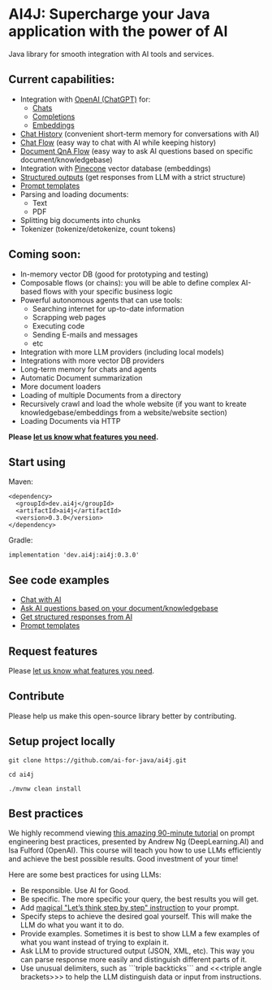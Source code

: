 # AI4J: Supercharge your Java application with the power of AI

Java library for smooth integration with AI tools and services.

## Current capabilities:
- Integration with [OpenAI (ChatGPT)](https://platform.openai.com/docs/introduction) for:
  - [Chats](https://platform.openai.com/docs/guides/chat)
  - [Completions](https://platform.openai.com/docs/guides/completion)
  - [Embeddings](https://platform.openai.com/docs/guides/embeddings)
- [Chat History](https://github.com/ai-for-java/ai4j-examples/blob/master/src/main/java/ChatExamples.java) (convenient short-term memory for conversations with AI)
- [Chat Flow](https://github.com/ai-for-java/ai4j-examples/blob/master/src/main/java/ChatExamples.java) (easy way to chat with AI while keeping history)
- [Document QnA Flow](https://github.com/ai-for-java/ai4j-examples/blob/master/src/main/java/DocumentQnAExamples.java) (easy way to ask AI questions based on specific document/knowledgebase)
- Integration with [Pinecone](https://docs.pinecone.io/docs/overview) vector database (embeddings)
- [Structured outputs](https://github.com/ai-for-java/ai4j-examples/blob/master/src/main/java/StructuredOutputExamples.java) (get responses from LLM with a strict structure)
- [Prompt templates](https://github.com/ai-for-java/ai4j-examples/blob/master/src/main/java/PromptTemplateExamples.java)
- Parsing and loading documents:
  - Text
  - PDF
- Splitting big documents into chunks
- Tokenizer (tokenize/detokenize, count tokens)

## Coming soon:
- In-memory vector DB (good for prototyping and testing)
- Composable flows (or chains): you will be able to define complex AI-based flows with your specific business logic
- Powerful autonomous agents that can use tools:
  - Searching internet for up-to-date information
  - Scrapping web pages
  - Executing code
  - Sending E-mails and messages
  - etc
- Integration with more LLM providers (including local models)
- Integrations with more vector DB providers
- Long-term memory for chats and agents
- Automatic Document summarization
- More document loaders
- Loading of multiple Documents from a directory
- Recursively crawl and load the whole website (if you want to kreate knowledgebase/embeddings from a website/website section)
- Loading Documents via HTTP

**Please [let us know what features you need](https://github.com/ai-for-java/ai4j/issues/new).**

## Start using
Maven:
```
<dependency>
  <groupId>dev.ai4j</groupId>
  <artifactId>ai4j</artifactId>
  <version>0.3.0</version>
</dependency>
```

Gradle:
```
implementation 'dev.ai4j:ai4j:0.3.0'
```

## See code examples
- [Chat with AI](https://github.com/ai-for-java/ai4j-examples/blob/master/src/main/java/ChatExamples.java)
- [Ask AI questions based on your document/knowledgebase](https://github.com/ai-for-java/ai4j-examples/blob/master/src/main/java/DocumentQnAExamples.java)
- [Get structured responses from AI](https://github.com/ai-for-java/ai4j-examples/blob/master/src/main/java/StructuredOutputExamples.java)
- [Prompt templates](https://github.com/ai-for-java/ai4j-examples/blob/master/src/main/java/PromptTemplateExamples.java)

## Request features
Please [let us know what features you need](https://github.com/ai-for-java/ai4j/issues/new). 

## Contribute
Please help us make this open-source library better by contributing.

## Setup project locally
```
git clone https://github.com/ai-for-java/ai4j.git

cd ai4j

./mvnw clean install
```

## Best practices
We highly recommend viewing [this amazing 90-minute tutorial](https://www.deeplearning.ai/short-courses/chatgpt-prompt-engineering-for-developers/) on prompt engineering best practices, presented by Andrew Ng (DeepLearning.AI) and Isa Fulford (OpenAI).
This course will teach you how to use LLMs efficiently and achieve the best possible results. Good investment of your time!

Here are some best practices for using LLMs:
- Be responsible. Use AI for Good.
- Be specific. The more specific your query, the best results you will get.
- Add [magical "Let’s think step by step" instruction](https://arxiv.org/pdf/2205.11916.pdf) to your prompt.
- Specify steps to achieve the desired goal yourself. This will make the LLM do what you want it to do.
- Provide examples. Sometimes it is best to show LLM a few examples of what you want instead of trying to explain it.
- Ask LLM to provide structured output (JSON, XML, etc). This way you can parse response more easily and distinguish different parts of it.
- Use unusual delimiters, such as \```triple backticks``` and \<<<triple angle brackets\>>> to help the LLM distinguish data or input from instructions.
